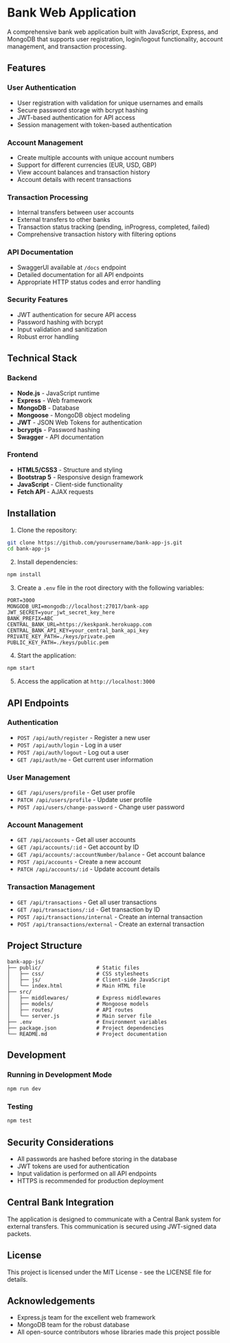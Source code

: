 # Bank Web Application

A comprehensive bank web application built with JavaScript, Express, and MongoDB that supports user registration, login/logout functionality, account management, and transaction processing.

## Features

### User Authentication
- User registration with validation for unique usernames and emails
- Secure password storage with bcrypt hashing
- JWT-based authentication for API access
- Session management with token-based authentication

### Account Management
- Create multiple accounts with unique account numbers
- Support for different currencies (EUR, USD, GBP)
- View account balances and transaction history
- Account details with recent transactions

### Transaction Processing
- Internal transfers between user accounts
- External transfers to other banks
- Transaction status tracking (pending, inProgress, completed, failed)
- Comprehensive transaction history with filtering options

### API Documentation
- SwaggerUI available at `/docs` endpoint
- Detailed documentation for all API endpoints
- Appropriate HTTP status codes and error handling

### Security Features
- JWT authentication for secure API access
- Password hashing with bcrypt
- Input validation and sanitization
- Robust error handling

## Technical Stack

### Backend
- **Node.js** - JavaScript runtime
- **Express** - Web framework
- **MongoDB** - Database
- **Mongoose** - MongoDB object modeling
- **JWT** - JSON Web Tokens for authentication
- **bcryptjs** - Password hashing
- **Swagger** - API documentation

### Frontend
- **HTML5/CSS3** - Structure and styling
- **Bootstrap 5** - Responsive design framework
- **JavaScript** - Client-side functionality
- **Fetch API** - AJAX requests

## Installation

1. Clone the repository:
```bash
git clone https://github.com/yourusername/bank-app-js.git
cd bank-app-js
```

2. Install dependencies:
```bash
npm install
```

3. Create a `.env` file in the root directory with the following variables:
```
PORT=3000
MONGODB_URI=mongodb://localhost:27017/bank-app
JWT_SECRET=your_jwt_secret_key_here
BANK_PREFIX=ABC
CENTRAL_BANK_URL=https://keskpank.herokuapp.com
CENTRAL_BANK_API_KEY=your_central_bank_api_key
PRIVATE_KEY_PATH=./keys/private.pem
PUBLIC_KEY_PATH=./keys/public.pem
```

4. Start the application:
```bash
npm start
```

5. Access the application at `http://localhost:3000`

## API Endpoints

### Authentication
- `POST /api/auth/register` - Register a new user
- `POST /api/auth/login` - Log in a user
- `POST /api/auth/logout` - Log out a user
- `GET /api/auth/me` - Get current user information

### User Management
- `GET /api/users/profile` - Get user profile
- `PATCH /api/users/profile` - Update user profile
- `POST /api/users/change-password` - Change user password

### Account Management
- `GET /api/accounts` - Get all user accounts
- `GET /api/accounts/:id` - Get account by ID
- `GET /api/accounts/:accountNumber/balance` - Get account balance
- `POST /api/accounts` - Create a new account
- `PATCH /api/accounts/:id` - Update account details

### Transaction Management
- `GET /api/transactions` - Get all user transactions
- `GET /api/transactions/:id` - Get transaction by ID
- `POST /api/transactions/internal` - Create an internal transaction
- `POST /api/transactions/external` - Create an external transaction

## Project Structure

```
bank-app-js/
├── public/                  # Static files
│   ├── css/                 # CSS stylesheets
│   ├── js/                  # Client-side JavaScript
│   └── index.html           # Main HTML file
├── src/
│   ├── middlewares/         # Express middlewares
│   ├── models/              # Mongoose models
│   ├── routes/              # API routes
│   └── server.js            # Main server file
├── .env                     # Environment variables
├── package.json             # Project dependencies
└── README.md                # Project documentation
```

## Development

### Running in Development Mode
```bash
npm run dev
```

### Testing
```bash
npm test
```

## Security Considerations

- All passwords are hashed before storing in the database
- JWT tokens are used for authentication
- Input validation is performed on all API endpoints
- HTTPS is recommended for production deployment

## Central Bank Integration

The application is designed to communicate with a Central Bank system for external transfers. This communication is secured using JWT-signed data packets.

## License

This project is licensed under the MIT License - see the LICENSE file for details.

## Acknowledgements

- Express.js team for the excellent web framework
- MongoDB team for the robust database
- All open-source contributors whose libraries made this project possible